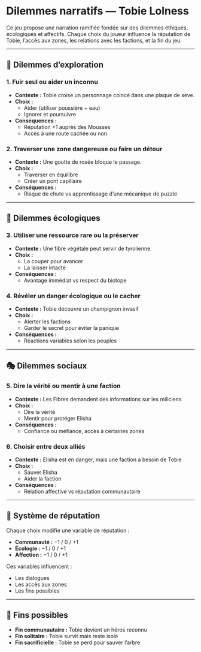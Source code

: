 # Dilemmes narratifs — Tobie Lolness

Ce jeu propose une narration ramifiée fondée sur des dilemmes éthiques, écologiques et affectifs. Chaque choix du joueur influence la réputation de Tobie, l’accès aux zones, les relations avec les factions, et la fin du jeu.

---

## 🧭 Dilemmes d’exploration

### 1. Fuir seul ou aider un inconnu
- **Contexte :** Tobie croise un personnage coincé dans une plaque de sève.
- **Choix :**
  - Aider (utiliser poussière + eau)
  - Ignorer et poursuivre
- **Conséquences :**
  - Réputation +1 auprès des Mousses
  - Accès à une route cachée ou non

### 2. Traverser une zone dangereuse ou faire un détour
- **Contexte :** Une goutte de rosée bloque le passage.
- **Choix :**
  - Traverser en équilibre
  - Créer un pont capillaire
- **Conséquences :**
  - Risque de chute vs apprentissage d’une mécanique de puzzle

---

## 🌿 Dilemmes écologiques

### 3. Utiliser une ressource rare ou la préserver
- **Contexte :** Une fibre végétale peut servir de tyrolienne.
- **Choix :**
  - La couper pour avancer
  - La laisser intacte
- **Conséquences :**
  - Avantage immédiat vs respect du biotope

### 4. Révéler un danger écologique ou le cacher
- **Contexte :** Tobie découvre un champignon invasif
- **Choix :**
  - Alerter les factions
  - Garder le secret pour éviter la panique
- **Conséquences :**
  - Réactions variables selon les peuples

---

## 🎭 Dilemmes sociaux

### 5. Dire la vérité ou mentir à une faction
- **Contexte :** Les Fibres demandent des informations sur les miliciens
- **Choix :**
  - Dire la vérité
  - Mentir pour protéger Elisha
- **Conséquences :**
  - Confiance ou méfiance, accès à certaines zones

### 6. Choisir entre deux alliés
- **Contexte :** Elisha est en danger, mais une faction a besoin de Tobie
- **Choix :**
  - Sauver Elisha
  - Aider la faction
- **Conséquences :**
  - Relation affective vs réputation communautaire

---

## 🧠 Système de réputation

Chaque choix modifie une variable de réputation :
- **Communauté :** −1 / 0 / +1
- **Écologie :** −1 / 0 / +1
- **Affection :** −1 / 0 / +1

Ces variables influencent :
- Les dialogues
- Les accès aux zones
- Les fins possibles

---

## 🎯 Fins possibles

- **Fin communautaire :** Tobie devient un héros reconnu
- **Fin solitaire :** Tobie survit mais reste isolé
- **Fin sacrificielle :** Tobie se perd pour sauver l’arbre


